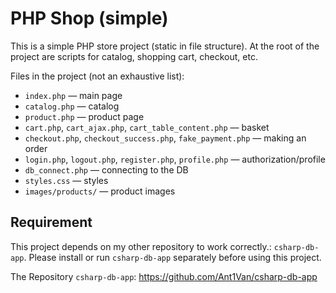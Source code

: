 # PHP Shop (simple)

This is a simple PHP store project (static in file structure). At the root of the project are scripts for catalog, shopping cart, checkout, etc.

Files in the project (not an exhaustive list):

- `index.php` — main page
- `catalog.php` — catalog
- `product.php` — product page
- `cart.php`, `cart_ajax.php`, `cart_table_content.php` — basket
- `checkout.php`, `checkout_success.php`, `fake_payment.php` — making an order
- `login.php`, `logout.php`, `register.php`, `profile.php` — authorization/profile
- `db_connect.php` — connecting to the DB
- `styles.css` — styles
- `images/products/` — product images

Requirement
---------

This project depends on my other repository to work correctly.: `csharp-db-app`.
Please install or run `csharp-db-app` separately before using this project.

The Repository `csharp-db-app`: https://github.com/Ant1Van/csharp-db-app
